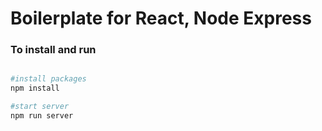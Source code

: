 # Boilerplate for React, Node Express

### To install and run

``` bash

#install packages
npm install

#start server
npm run server
```
